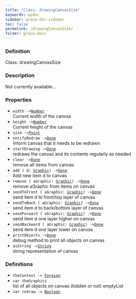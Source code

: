 ```yaml
---
title: "Class: drawingCanvasSize"
keywords: mydoc
sidebar: grace-doc-sidebar
toc: false
permalink: /drawingCanvasSize/
folder: grace-docs
---
```


### Definition
Class: drawingCanvasSize  

### Description
Not currently available...  

### Properties
  
- `width ->`[`Number`](/grace-documentation/404)  
Current width of the canvas
- `height ->`[`Number`](/grace-documentation/404)  
Current height of the canvas
- `size ->`[`Point`](/grace-documentation/404)  
- `notifyRedraw ->`[`Done`](/grace-documentation/404)  
Inform canvas that it needs to be redrawn
- `startDrawing ->`[`Done`](/grace-documentation/404)  
redraws the canvas and its contents regularly as needed
- `clear ->`[`Done`](/grace-documentation/404)  
remove all items from canvas
- `add ( d: `[`Graphic`](/grace-documentation/Graphic)`) ->`[`Done`](/grace-documentation/404)  
Add new item d to canvas
- `remove ( aGraphic: `[`Graphic`](/grace-documentation/Graphic)`) ->`[`Done`](/grace-documentation/404)  
remove aGraphic from items on canvas
- `sendToFront ( aGraphic: `[`Graphic`](/grace-documentation/Graphic)`) ->`[`Done`](/grace-documentation/404)  
send item d to front/top layer of canvas
- `sendToBack ( aGraphic: `[`Graphic`](/grace-documentation/Graphic)`) ->`[`Done`](/grace-documentation/404)  
send item d to back/bottom layer of canvas
- `sendForward ( aGraphic: `[`Graphic`](/grace-documentation/Graphic)`) ->`[`Done`](/grace-documentation/404)  
send item d one layer higher on canvas
- `sendBackward ( aGraphic: `[`Graphic`](/grace-documentation/Graphic)`) ->`[`Done`](/grace-documentation/404)  
send item d one layer lower on canvas
- `printObjects ->`[`Done`](/grace-documentation/404)  
debug method to print all objects on canvas
- `asString ->`[`String`](/grace-documentation/404)  
string representation of canvas

### Definitions
- `theContext -> `[`Foreign`](/grace-documentation/Foreign)  
- `var theGraphics`  
list of all objects on canvas (hidden or not) emptyList
- `var redraw -> `[`Boolean`](/grace-documentation/404)  
